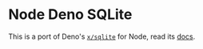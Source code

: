 # Node Deno SQLite

This is a port of Deno's [`x/sqlite`](https://github.com/dyedgreen/deno-sqlite) for Node, read its [docs](https://deno.land/x/sqlite@v3.7.3/mod.ts).
